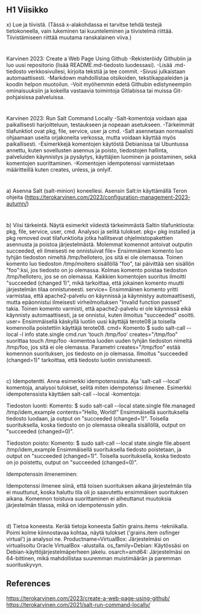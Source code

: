## H1 Viisikko
x) Lue ja tiivistä. (Tässä x-alakohdassa ei tarvitse tehdä testejä tietokoneella, vain lukeminen tai kuunteleminen ja tiivistelmä riittää. Tiivistämiseen riittää muutama ranskalainen viiva.)
#
Karvinen 2023: Create a Web Page Using Github
-Rekisteröidy Githubiin ja luo uusi repositorio (lisää README.md-tiedosto luodessasi).
-Lisää .md-tiedosto verkkosivullesi, kirjoita tekstiä ja tee commit.
-Sivusi julkaistaan automaattisesti.
-Markdown mahdollistaa otsikoiden, tekstikappaleiden ja koodin helpon muotoilun.
-Voit myöhemmin edetä Githubin edistyneempiin ominaisuuksiin ja kokeilla vastaavia toimintoja Gitlabissa tai muissa Git-pohjaisissa palveluissa.
#
Karvinen 2023: Run Salt Command Locally
-Salt-komentoja voidaan ajaa paikallisesti harjoitteluun, testaukseen ja nopeaan asetukseen.
-Tärkeimmät tilafunktiot ovat pkg, file, service, user ja cmd.
-Salt asennetaan normaalisti ohjaamaan useita orjakoneita verkossa, mutta voidaan käyttää myös paikallisesti.
-Esimerkkejä komentojen käytöstä Debianissa tai Ubuntussa annettu, kuten sovellusten asennus ja poisto, tiedostojen hallinta, palveluiden käynnistys ja pysäytys, käyttäjien luominen ja poistaminen, sekä komentojen suorittaminen.
-Komentojen idempotenssi varmistetaan määritteillä kuten creates, unless, ja onlyif.
#
a) Asenna Salt (salt-minion) koneellesi.
  Asensin Salt:in käyttämällä Teron ohjeita (https://terokarvinen.com/2023/configuration-management-2023-autumn/)
  #
b) Viisi tärkeintä. Näytä esimerkit viidestä tärkeimmästä Saltin tilafunktiosta: pkg, file, service, user, cmd. Analysoi ja selitä tulokset.
  pkg= pkg installed ja pkg removed ovat tilafunktioita jotka hallitsevat ohjelmistopakettien asennusta ja poistoa järjestelmästä. Molemmat komennot antoivat outputin succeeded, eli ilmeisesti ne onnistuivat
  file= Ensimmäinen komento luo tyhjän tiedoston nimeltä /tmp/hellotero, jos sitä ei ole olemassa. Toinen komento luo tiedoston /tmp/moitero sisällöllä "foo", tai päivittää sen sisällön "foo":ksi, jos tiedosto on jo olemassa. Kolmas komento poistaa tiedoston /tmp/hellotero, jos se on olemassa. Kaikkien komentojen suoritus ilmoitti "succeeded (changed 1)", mikä tarkoittaa, että jokainen komento muutti järjestelmän tilaa onnistuneesti.
  service= Ensimmäinen komento yritti varmistaa, että apache2-palvelu on käynnissä ja käynnistyy automaattisesti, mutta epäonnistui ilmeisesti virheilmoituksen "Invalid function passed" takia. Toinen komento varmisti, että apache2-palvelu ei ole käynnissä eikä käynnisty automaattisesti, ja se onnistui, kuten ilmoitus "succeeded" osoitti.
  user= Ensimmäisellä käskyllä luotiin uusi käyttäjä terote08 ja toisella komennolla poistettiin käyttäjä terote08.
cmd= 
Komento $ sudo salt-call --local -l info state.single cmd.run 'touch /tmp/foo' creates="/tmp/foo" suorittaa touch /tmp/foo -komentoa luoden uuden tyhjän tiedoston nimeltä /tmp/foo, jos sitä ei ole olemassa. Parametri creates="/tmp/foo" estää komennon suorituksen, jos tiedosto on jo olemassa. Ilmoitus "succeeded (changed=1)" tarkoittaa, että tiedosto luotiin onnistuneesti.
#
c) Idempotentti. Anna esimerkki idempotenssista. Aja 'salt-call --local' komentoja, analysoi tulokset, selitä miten idempotenssi ilmenee.
  Esimerkki idempotenssista käyttäen salt-call --local -komentoja:

Tiedoston luonti:
Komento: $ sudo salt-call --local state.single file.managed /tmp/idem_example contents="Hello, World!"
Ensimmäisellä suorituksella tiedosto luodaan, ja output on "succeeded (changed=1)". Toisella suorituksella, koska tiedosto on jo olemassa oikealla sisällöllä, output on "succeeded (changed=0)".

Tiedoston poisto:
Komento: $ sudo salt-call --local state.single file.absent /tmp/idem_example
Ensimmäisellä suorituksella tiedosto poistetaan, ja output on "succeeded (changed=1)". Toisella suorituksella, koska tiedosto on jo poistettu, output on "succeeded (changed=0)".

Idempotenssin ilmeneminen:

Idempotenssi ilmenee siinä, että toisen suorituksen aikana järjestelmän tila ei muuttunut, koska haluttu tila oli jo saavutettu ensimmäisen suorituksen aikana. Komennon toistuva suorittaminen ei aiheuttanut muutoksia järjestelmän tilassa, mikä on idempotenssin ydin.
#
d) Tietoa koneesta. Kerää tietoja koneesta Saltin grains.items -tekniikalla. Poimi kolme kiinnostavaa kohtaa, näytä tulokset ('grains.item osfinger virtual') ja analysoi ne.
  Productname=VirtualBox: Järjestelmäsi on virtualisoitu Oracle VirtualBox -alustalla.
os_family=Debian: Käytössäsi on Debian-käyttöjärjestelmäperheen jakelu.
osarch=amd64: Järjestelmäsi on 64-bittinen, mikä mahdollistaa suuremman muistimäärän ja paremman suorituskyvyn.
  ## References 
  https://terokarvinen.com/2023/create-a-web-page-using-github/
  https://terokarvinen.com/2021/salt-run-command-locally/
  
